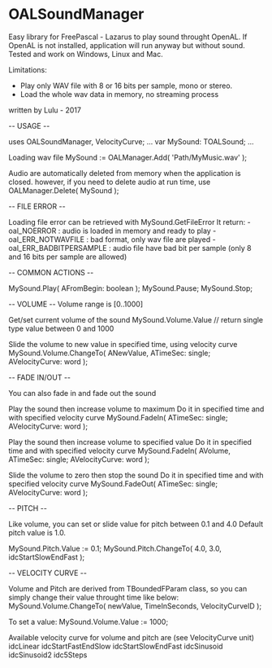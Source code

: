 # OALSoundManager
Easy library for FreePascal - Lazarus to play sound throught OpenAL. If OpenAL is not installed, application will run anyway but without sound.
Tested and work on Windows, Linux and Mac.

Limitations:
  - Play only WAV file with 8 or 16 bits per sample, mono or stereo.
  - Load the whole wav data in memory, no streaming process

written by Lulu - 2017

-- USAGE --

uses OALSoundManager,
     VelocityCurve;
...
var
 MySound: TOALSound;
...


Loading wav file
   MySound := OALManager.Add( 'Path/MyMusic.wav' );

Audio are automatically deleted from memory when the application is closed.
however, if you need to delete audio at run time, use
   OALManager.Delete( MySound );



-- FILE ERROR --

Loading file error can be retrieved with
   MySound.GetFileError
It return:
    - oal_NOERROR : audio is loaded in memory and ready to play
    - oal_ERR_NOTWAVFILE : bad format, only wav file are played
    - oal_ERR_BADBITPERSAMPLE : audio file have bad bit per sample
                                (only 8 and 16 bits per sample are allowed)



-- COMMON ACTIONS --

   MySound.Play( AFromBegin: boolean );
   MySound.Pause;
   MySound.Stop;



-- VOLUME --
Volume range is [0..1000]

Get/set current volume of the sound
   MySound.Volume.Value // return single type value between 0 and 1000


Slide the volume to new value in specified time, using velocity curve
   MySound.Volume.ChangeTo( ANewValue, ATimeSec: single; AVelocityCurve: word );


-- FADE IN/OUT --

You can also fade in and fade out the sound

Play the sound then increase volume to maximum
Do it in specified time and with specified velocity curve
   MySound.FadeIn( ATimeSec: single; AVelocityCurve: word );



Play the sound then increase volume to specified value
Do it in specified time and with specified velocity curve
   MySound.FadeIn( AVolume, ATimeSec: single; AVelocityCurve: word );



Slide the volume to zero then stop the sound
Do it in specified time and with specified velocity curve
   MySound.FadeOut( ATimeSec: single; AVelocityCurve: word );



-- PITCH --

Like volume, you can set or slide value for pitch between 0.1 and 4.0
Default pitch value is 1.0.

   MySound.Pitch.Value := 0.1;
   MySound.Pitch.ChangeTo( 4.0, 3.0, idcStartSlowEndFast );



-- VELOCITY CURVE --

Volume and Pitch are derived from TBoundedFParam class, so you can
simply change their value throught time like below:
   MySound.Volume.ChangeTo( newValue, TimeInSeconds, VelocityCurveID );

To set a value:
   MySound.Volume.Value := 1000;

Available velocity curve for volume and pitch are (see VelocityCurve unit)
  idcLinear
  idcStartFastEndSlow
  idcStartSlowEndFast
  idcSinusoid
  idcSinusoid2
idc5Steps
